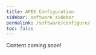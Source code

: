 ```yaml
---
title: APEX Configuration
sidebar: software_sidebar
permalink: /software/configure/
toc: false
---
```


Content coming soon!
